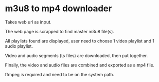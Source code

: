 # m3u8 to mp4 downloader

Takes web url as input. 

The web page is scrapped to find master m3u8 file(s).

All playlists found are displayed, user need to choose 1 video playlist and 1 audio playlist.

Video and audio segments (ts files) are downloaded, then put together.

Finally, the video and audio files are combined and exported as a mp4 file.

ffmpeg is required and need to be on the system path.



